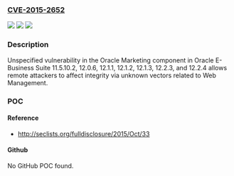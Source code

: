 ### [CVE-2015-2652](https://cve.mitre.org/cgi-bin/cvename.cgi?name=CVE-2015-2652)
![](https://img.shields.io/static/v1?label=Product&message=n%2Fa&color=blue)
![](https://img.shields.io/static/v1?label=Version&message=n%2Fa&color=blue)
![](https://img.shields.io/static/v1?label=Vulnerability&message=n%2Fa&color=brighgreen)

### Description

Unspecified vulnerability in the Oracle Marketing component in Oracle E-Business Suite 11.5.10.2, 12.0.6, 12.1.1, 12.1.2, 12.1.3, 12.2.3, and 12.2.4 allows remote attackers to affect integrity via unknown vectors related to Web Management.

### POC

#### Reference
- http://seclists.org/fulldisclosure/2015/Oct/33

#### Github
No GitHub POC found.

